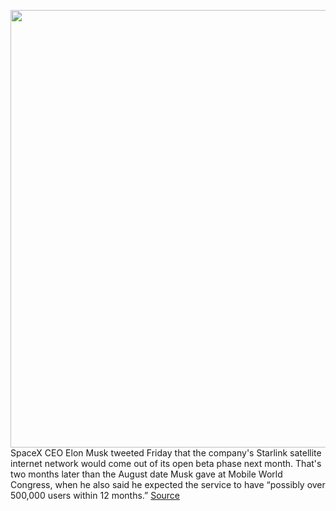 <img src='https://cdn.vox-cdn.com/thumbor/Ak3hQsbVg89rSLl62rZ0cONW-RU=/0x0:2040x1360/1200x800/filters:focal(857x517:1183x843)/cdn.vox-cdn.com/uploads/chorus_image/image/69877123/npatel_20210512_4552_0005.0.jpg' width='700px' /><br/>
SpaceX CEO Elon Musk tweeted Friday that the company's Starlink satellite internet network would come out of its open beta phase next month. That's two months later than the August date Musk gave at Mobile World Congress, when he also said he expected the service to have “possibly over 500,000 users within 12 months.”
<a href='https://www.theverge.com/2021/9/18/22681185/spacex-ceo-elon-musk-starlink-internet-service-leaving-beta-october'> Source <a/>